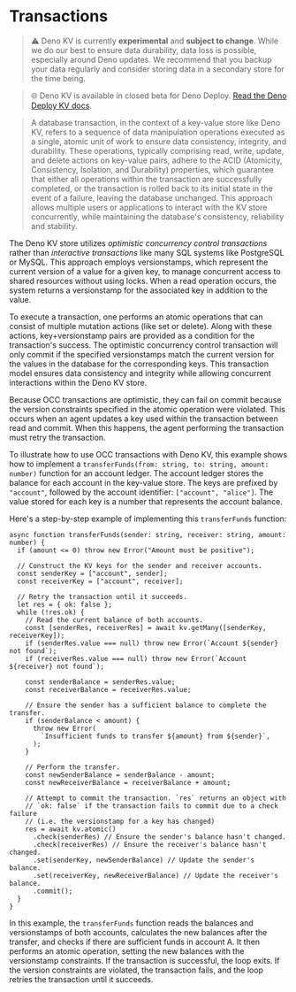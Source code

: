 # Transactions

> ⚠️ Deno KV is currently **experimental** and **subject to change**. While we do
> our best to ensure data durability, data loss is possible, especially around
> Deno updates. We recommend that you backup your data regularly and consider
> storing data in a secondary store for the time being.

> 🌐 Deno KV is available in closed beta for Deno Deploy.
> [Read the Deno Deploy KV docs](/deploy/guide/kv).

> A database transaction, in the context of a key-value store like Deno KV,
> refers to a sequence of data manipulation operations executed as a single,
> atomic unit of work to ensure data consistency, integrity, and durability.
> These operations, typically comprising read, write, update, and delete actions
> on key-value pairs, adhere to the ACID (Atomicity, Consistency, Isolation, and
> Durability) properties, which guarantee that either all operations within the
> transaction are successfully completed, or the transaction is rolled back to
> its initial state in the event of a failure, leaving the database unchanged.
> This approach allows multiple users or applications to interact with the KV
> store concurrently, while maintaining the database's consistency, reliability
> and stability.

The Deno KV store utilizes _optimistic concurrency control transactions_ rather
than _interactive transactions_ like many SQL systems like PostgreSQL or MySQL.
This approach employs versionstamps, which represent the current version of a
value for a given key, to manage concurrent access to shared resources without
using locks. When a read operation occurs, the system returns a versionstamp for
the associated key in addition to the value.

To execute a transaction, one performs an atomic operations that can consist of
multiple mutation actions (like set or delete). Along with these actions,
key+versionstamp pairs are provided as a condition for the transaction's
success. The optimistic concurrency control transaction will only commit if the
specified versionstamps match the current version for the values in the database
for the corresponding keys. This transaction model ensures data consistency and
integrity while allowing concurrent interactions within the Deno KV store.

Because OCC transactions are optimistic, they can fail on commit because the
version constraints specified in the atomic operation were violated. This occurs
when an agent updates a key used within the transaction between read and commit.
When this happens, the agent performing the transaction must retry the
transaction.

To illustrate how to use OCC transactions with Deno KV, this example shows how
to implement a `transferFunds(from: string, to: string, amount: number)`
function for an account ledger. The account ledger stores the balance for each
account in the key-value store. The keys are prefixed by `"account"`, followed
by the account identifier: `["account", "alice"]`. The value stored for each key
is a number that represents the account balance.

Here's a step-by-step example of implementing this `transferFunds` function:

<!-- deno-fmt-ignore -->
```ts,ignore
async function transferFunds(sender: string, receiver: string, amount: number) {
  if (amount <= 0) throw new Error("Amount must be positive");

  // Construct the KV keys for the sender and receiver accounts.
  const senderKey = ["account", sender];
  const receiverKey = ["account", receiver];

  // Retry the transaction until it succeeds.
  let res = { ok: false };
  while (!res.ok) {
    // Read the current balance of both accounts.
    const [senderRes, receiverRes] = await kv.getMany([senderKey, receiverKey]);
    if (senderRes.value === null) throw new Error(`Account ${sender} not found`);
    if (receiverRes.value === null) throw new Error(`Account ${receiver} not found`);

    const senderBalance = senderRes.value;
    const receiverBalance = receiverRes.value;

    // Ensure the sender has a sufficient balance to complete the transfer.
    if (senderBalance < amount) {
      throw new Error(
        `Insufficient funds to transfer ${amount} from ${sender}`,
      );
    }

    // Perform the transfer.
    const newSenderBalance = senderBalance - amount;
    const newReceiverBalance = receiverBalance + amount;

    // Attempt to commit the transaction. `res` returns an object with
    // `ok: false` if the transaction fails to commit due to a check failure
    // (i.e. the versionstamp for a key has changed)
    res = await kv.atomic()
      .check(senderRes) // Ensure the sender's balance hasn't changed.
      .check(receiverRes) // Ensure the receiver's balance hasn't changed.
      .set(senderKey, newSenderBalance) // Update the sender's balance.
      .set(receiverKey, newReceiverBalance) // Update the receiver's balance.
      .commit();
  }
}
```

In this example, the `transferFunds` function reads the balances and
versionstamps of both accounts, calculates the new balances after the transfer,
and checks if there are sufficient funds in account A. It then performs an
atomic operation, setting the new balances with the versionstamp constraints. If
the transaction is successful, the loop exits. If the version constraints are
violated, the transaction fails, and the loop retries the transaction until it
succeeds.
